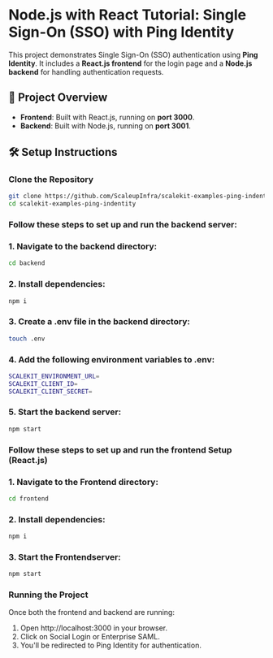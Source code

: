# Node.js with React Tutorial: Single Sign-On (SSO) with Ping Identity

This project demonstrates Single Sign-On (SSO) authentication using **Ping Identity**. 
It includes a **React.js frontend** for the login page and a **Node.js backend** for handling authentication requests.

## 🚀 Project Overview

- **Frontend**: Built with React.js, running on **port 3000**.
- **Backend**: Built with Node.js, running on **port 3001**.

## 🛠️ Setup Instructions

### **Clone the Repository**
```sh
git clone https://github.com/ScaleupInfra/scalekit-examples-ping-indentity.git
cd scalekit-examples-ping-indentity
```
### **Follow these steps to set up and run the backend server:**
###  1. Navigate to the backend directory:
```sh
cd backend
```
### 2. Install dependencies:
```sh
npm i
```
### 3. Create a .env file in the backend directory:
```sh
touch .env
```
### 4. Add the following environment variables to .env:
```sh
SCALEKIT_ENVIRONMENT_URL=
SCALEKIT_CLIENT_ID=
SCALEKIT_CLIENT_SECRET=
```
### 5. Start the backend server:
```sh
npm start
```
### **Follow these steps to set up and run the frontend Setup (React.js)**
###  1. Navigate to the Frontend directory:
```sh
cd frontend
```
### 2. Install dependencies:
```sh
npm i
```
### 3. Start the Frontendserver:
```sh
npm start
```
### **Running the Project**
Once both the frontend and backend are running:

1. Open http://localhost:3000 in your browser.
2. Click on Social Login or Enterprise SAML.
3. You'll be redirected to Ping Identity for authentication.

